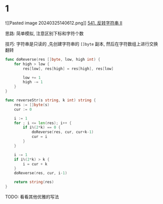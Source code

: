 # 1
![[Pasted image 20240325140612.png]]
[541. 反转字符串 II](https://leetcode.cn/problems/reverse-string-ii/)

思路: 简单模拟, 注意区别下标和字符个数

技巧: 字符串是只读的 ,先创建字符串的 `[]byte` 副本, 然后在字符数组上进行交换翻转


```go
func doReverse(res []byte, low, high int) {
	for high > low {
		res[low], res[high] = res[high], res[low]

		low += 1
		high -= 1
	}
}

func reverseStr(s string, k int) string {
	res := []byte(s)
	cur := 0

	i := 1
	for ; i <= len(res); i++ {
		if i%(2*k) == 0 {
			doReverse(res, cur, cur+k-1)
			cur = i
		}
	}

	i -= 1
	if i%(2*k) > k {
		i = cur + k
	}
	doReverse(res, cur, i-1)

	return string(res)
}
```

TODO: 看看其他优雅的写法
